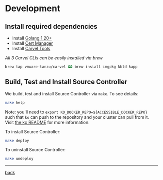 # Development

## Install required dependencies

- Install [Golang 1.20+](https://golang.org)
- Install [Cert Manager](https://cert-manager.io)
- Install [Carvel Tools](https://carvel.dev)

*All 3 Carvel CLIs can be easily installed via brew*

```sh
brew tap vmware-tanzu/carvel && brew install imgpkg kbld kapp
```

## Build, Test and Install Source Controller

We build, test and install Source Controller via `make`. To see details:

```sh
make help
```

Note: you'll need to `export KO_DOCKER_REPO=${ACCESSIBLE_DOCKER_REPO}` such that `ko` can push to the repository and your cluster can pull from it. Visit [the ko README](https://github.com/google/ko#choose-destination) for more information.

To install Source Controller:

```sh
make deploy
```

To uninstall Source Controller:

```sh
make undeploy
```

---
[back](../README.md)
